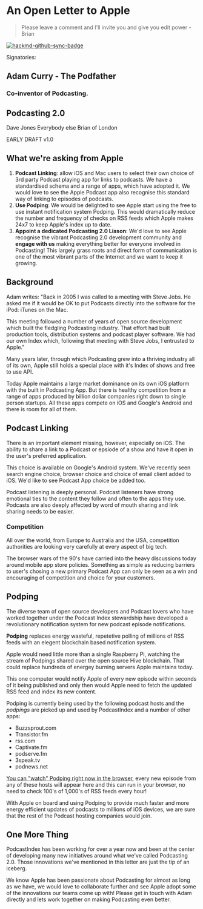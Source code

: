 # An Open Letter to Apple

> Please leave a comment and I'll invite you and give you edit power - Brian

[![hackmd-github-sync-badge](https://hackmd.io/x-EFQGinSrCquuV-KYn72A/badge)](https://hackmd.io/x-EFQGinSrCquuV-KYn72A)


Signatories:
## Adam Curry - The Podfather
### Co-inventor of Podcasting.

## Podcasting 2.0
Dave Jones
Everybody else
Brian of London

EARLY DRAFT v1.0

## What we're asking from Apple

1. **Podcast Linking**: allow iOS and Mac users to select their own choice of 3rd party Podcast playing app for links to podcasts. We have a standardised schema and a range of apps, which have adopted it. We would love to see the Apple Podcast app also recognise this standard way of linking to episodes of podcasts.
2. **Use Podping**: We would be delighted to see Apple start using the free to use instant notification system Podping. This would dramatically reduce the number and frequency of checks on RSS feeds which Apple makes 24x7 to keep Apple's index up to date.
3. **Appoint a dedicated Podcasting 2.0 Liason**: We'd love to see Apple recognise the vibrant Podcasting 2.0 development community and **engage with us** making everything better for everyone involved in Podcasting! This largely grass roots and direct form of communication is one of the most vibrant parts of the Internet and we want to keep it growing.


## Background

Adam writes: "Back in 2005 I was called to a meeting with Steve Jobs. He asked me if it would be OK to put Podcasts directly into the software for the iPod: iTunes on the Mac. 

This meeting followed a number of years of open source development which built the fledgling Podcasting industry. That effort had built production tools, distribution systems and podcast player software. We had our own Index which, following that meeting with Steve Jobs, I entrusted to Apple."
    
Many years later, through which Podcasting grew into a thriving industry all of its own, Apple still holds a special place with it's Index of shows and free to use API.
    
Today Apple maintains a large market dominance on its own iOS platform with the built in Podcasting App. But there is healthy competition from a range of apps produced by billion dollar companies right down to single person startups. All these apps compete on iOS and Google's Android and there is room for all of them.
    
## Podcast Linking
    
There is an important element missing, however, especially on iOS. The ability to share a link to a Podcast or epsiode of a show and have it open in the user's preferred application. 
    
This choice is available on Google's Android system. We've recently seen search engine choice, browser choice and choice of email client added to iOS. We'd like to see Podcast App choice be added too.
    
Podcast listening is deeply personal. Podcast listeners have strong emotional ties to the content they follow and often to the apps they use. Podcasts are also deeply affected by word of mouth sharing and link sharing needs to be easier.
    
### Competition
    
All over the world, from Europe to Australia and the USA, competition authorities are looking very carefully at every aspect of big tech.

The browser wars of the 90's have carried into the heavy discussions today around mobile app store policies. Something as simple as reducing barriers to user's chosing a new primary Podcast App can only be seen as a win and encouraging of competition and choice for your customers.
    
## Podping
    
The diverse team of open source developers and Podcast lovers who have worked together under the Podcast Index stewardship have developed a revolutionary notification system for new podcast episode notifications.
    
**Podping** replaces energy wasteful, repetetive polling of millions of RSS feeds with an elegent blockchain based notification system.
    
Apple would need little more than a single Raspberry Pi, watching the stream of Podpings shared over the open source Hive blockchain. That could replace hundreds of energey burning servers Apple maintains today.
    
This one computer would notify Apple of every new episode within seconds of it being published and only then would Apple need to fetch the updated RSS feed and index its new content.
    
Podping is currently being used by the following podcast hosts and the *podpings* are picked up and used by PodcastIndex and a number of other apps:
    
- Buzzsprout.com
- Transistor.fm
- rss.com
- Captivate.fm
- podserve.fm
- 3speak.tv
- podnews.net

[You can "watch" Podping right now in the browser](https://podping.watch/), every new episode from any of these hosts will appear here and this can run in your browser, no need to check 100's of 1,000's of RSS feeds every hour!

With Apple on board and using Podping to provide much faster and more energy efficient updates of podcasts to millions of iOS devices, we are sure that the rest of the Podcast hosting companies would join.

## One More Thing

PodcastIndex has been working for over a year now and been at the center of developing many new initiatives around what we've called Podcasting 2.0. Those innovations we've mentioned in this letter are just the tip of an iceberg.

We know Apple has been passionate about Podcasting for almost as long as we have, we would love to collaborate further and see Apple adopt some of the innovations our teams come up with! Please get in touch with Adam directly and lets work together on making Podcasting even better.